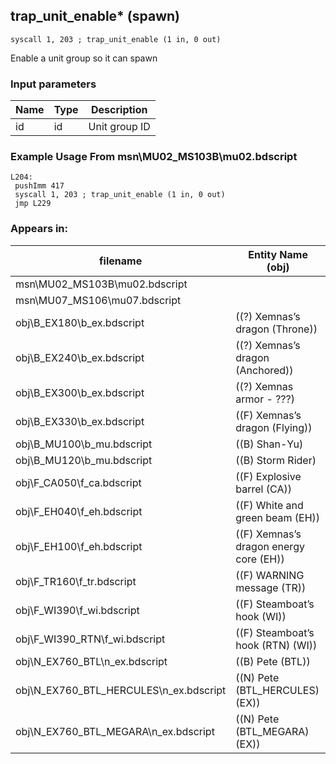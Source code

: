 ## trap_unit_enable* (spawn)

`syscall 1, 203 ; trap_unit_enable (1 in, 0 out)`

Enable a unit group so it can spawn

### Input parameters
| Name | Type | Description
|------|------|------------
| id   | id   | Unit group ID


### Example Usage From msn\MU02_MS103B\mu02.bdscript
```plaintext
L204:
 pushImm 417
 syscall 1, 203 ; trap_unit_enable (1 in, 0 out)
 jmp L229
```


### Appears in:
| filename | Entity Name (obj)
|----------|-------------
| msn\MU02_MS103B\mu02.bdscript       |           
| msn\MU07_MS106\mu07.bdscript       |           
| obj\B_EX180\b_ex.bdscript       | ((?) Xemnas’s dragon (Throne))          
| obj\B_EX240\b_ex.bdscript       | ((?) Xemnas’s dragon (Anchored))          
| obj\B_EX300\b_ex.bdscript       | ((?) Xemnas armor - ???)          
| obj\B_EX330\b_ex.bdscript       | ((F) Xemnas’s dragon (Flying))          
| obj\B_MU100\b_mu.bdscript       | ((B) Shan-Yu)          
| obj\B_MU120\b_mu.bdscript       | ((B) Storm Rider)          
| obj\F_CA050\f_ca.bdscript       | ((F) Explosive barrel (CA))          
| obj\F_EH040\f_eh.bdscript       | ((F) White and green beam (EH))          
| obj\F_EH100\f_eh.bdscript       | ((F) Xemnas’s dragon energy core (EH))          
| obj\F_TR160\f_tr.bdscript       | ((F) WARNING message (TR))          
| obj\F_WI390\f_wi.bdscript       | ((F) Steamboat’s hook (WI))          
| obj\F_WI390_RTN\f_wi.bdscript       | ((F) Steamboat’s hook (RTN) (WI))          
| obj\N_EX760_BTL\n_ex.bdscript       | ((B) Pete (BTL))          
| obj\N_EX760_BTL_HERCULES\n_ex.bdscript       | ((N) Pete (BTL_HERCULES) (EX))          
| obj\N_EX760_BTL_MEGARA\n_ex.bdscript       | ((N) Pete (BTL_MEGARA) (EX))          



